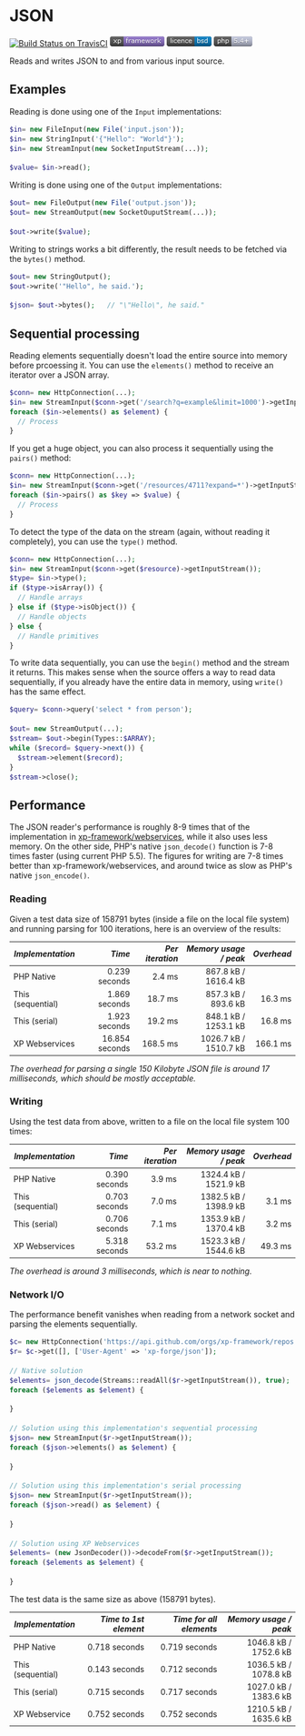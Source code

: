 JSON
====

[![Build Status on TravisCI](https://secure.travis-ci.org/xp-forge/json.svg)](http://travis-ci.org/xp-forge/json)
[![XP Framework Mdodule](https://raw.githubusercontent.com/xp-framework/web/master/static/xp-framework-badge.png)](https://github.com/xp-framework/core)
[![BSD Licence](https://raw.githubusercontent.com/xp-framework/web/master/static/licence-bsd.png)](https://github.com/xp-framework/core/blob/master/LICENCE.md)
[![Required PHP 5.4+](https://raw.githubusercontent.com/xp-framework/web/master/static/php-5_4plus.png)](http://php.net/)

Reads and writes JSON to and from various input source.

Examples
--------
Reading is done using one of the `Input` implementations:

```php
$in= new FileInput(new File('input.json'));
$in= new StringInput('{"Hello": "World"}');
$in= new StreamInput(new SocketInputStream(...));

$value= $in->read();
```

Writing is done using one of the `Output` implementations:

```php
$out= new FileOutput(new File('output.json'));
$out= new StreamOutput(new SocketOuputStream(...));

$out->write($value);
```

Writing to strings works a bit differently, the result needs to be fetched via the `bytes()` method.

```php
$out= new StringOutput();
$out->write('"Hello", he said.');

$json= $out->bytes();   // "\"Hello\", he said."
```

Sequential processing
---------------------
Reading elements sequentially doesn't load the entire source into memory before prcoessing it. You can
use the `elements()` method to receive an iterator over a JSON array.

```php
$conn= new HttpConnection(...);
$in= new StreamInput($conn->get('/search?q=example&limit=1000')->getInputStream());
foreach ($in->elements() as $element) {
  // Process
}
```

If you get a huge object, you can also process it sequentially using the `pairs()` method:

```php
$conn= new HttpConnection(...);
$in= new StreamInput($conn->get('/resources/4711?expand=*')->getInputStream());
foreach ($in->pairs() as $key => $value) {
  // Process
}
```

To detect the type of the data on the stream (again, without reading it completely), you can use the `type()` method.

```php
$conn= new HttpConnection(...);
$in= new StreamInput($conn->get($resource)->getInputStream());
$type= $in->type();
if ($type->isArray()) {
  // Handle arrays
} else if ($type->isObject()) {
  // Handle objects
} else {
  // Handle primitives
}
```

To write data sequentially, you can use the `begin()` method and the stream it returns. This makes sense when the source offers a way to read data sequentially, if you already have the entire data in memory, using `write()` has the same effect.

```php
$query= $conn->query('select * from person');

$out= new StreamOutput(...);
$stream= $out->begin(Types::$ARRAY);
while ($record= $query->next()) {
  $stream->element($record);
}
$stream->close();
```

Performance
-----------
The JSON reader's performance is roughly 8-9 times that of the implementation in [xp-framework/webservices](https://github.com/xp-framework/webservices), while it also uses less memory. On the other side, PHP's native `json_decode()` function is 7-8 times faster (using current PHP 5.5). The figures for writing are 7-8 times better than xp-framework/webservices, and around twice as slow as PHP's native `json_encode()`.

### Reading
Given a test data size of 158791 bytes (inside a file on the local file system) and running parsing for 100 iterations, here is an overview of the results:

| *Implementation*  | *Time*          | *Per iteration* | *Memory usage / peak* | *Overhead* |
| ----------------- | --------------: | --------------: | --------------------: | ---------: |
| PHP Native        | 0.239 seconds   | 2.4 ms          | 867.8 kB / 1616.4 kB  |            |
| This (sequential) | 1.869 seconds   | 18.7 ms         | 857.3 kB / 893.6 kB   | 16.3 ms    |
| This (serial)     | 1.923 seconds   | 19.2 ms         | 848.1 kB / 1253.1 kB  | 16.8 ms    |
| XP Webservices    | 16.854 seconds  | 168.5 ms        | 1026.7 kB / 1510.7 kB | 166.1 ms   |

*The overhead for parsing a single 150 Kilobyte JSON file is around 17 milliseconds, which should be mostly acceptable.*

### Writing
Using the test data from above, written to a file on the local file system 100 times:

| *Implementation*  | *Time*          | *Per iteration* | *Memory usage / peak* | *Overhead* |
| ----------------- | --------------: | --------------: | --------------------: | ---------: |
| PHP Native        | 0.390 seconds   | 3.9 ms          | 1324.4 kB / 1521.9 kB |            |
| This (sequential) | 0.703 seconds   | 7.0 ms          | 1382.5 kB / 1398.9 kB | 3.1 ms     |
| This (serial)     | 0.706 seconds   | 7.1 ms          | 1353.9 kB / 1370.4 kB | 3.2 ms     |
| XP Webservices    | 5.318 seconds   | 53.2 ms         | 1523.3 kB / 1544.6 kB | 49.3 ms    |

*The overhead is around 3 milliseconds, which is near to nothing.*

### Network I/O
The performance benefit vanishes when reading from a network socket and parsing the elements sequentially.

```php
$c= new HttpConnection('https://api.github.com/orgs/xp-framework/repos');
$r= $c->get([], ['User-Agent' => 'xp-forge/json']);

// Native solution
$elements= json_decode(Streams::readAll($r->getInputStream()), true);
foreach ($elements as $element) {
  
}

// Solution using this implementation's sequential processing
$json= new StreamInput($r->getInputStream());
foreach ($json->elements() as $element) {
  
}

// Solution using this implementation's serial processing
$json= new StreamInput($r->getInputStream());
foreach ($json->read() as $element) {
  
}

// Solution using XP Webservices
$elements= (new JsonDecoder())->decodeFrom($r->getInputStream());
foreach ($elements as $element) {
  
}
```

The test data is the same size as above (158791 bytes).

| *Implementation*  | *Time to 1st element* | *Time for all elements* | *Memory usage / peak* |
| ----------------- | --------------------: | ----------------------: | --------------------: |
| PHP Native        | 0.718 seconds         | 0.719 seconds           | 1046.8 kB / 1752.6 kB |
| This (sequential) | 0.143 seconds         | 0.712 seconds           | 1036.5 kB / 1078.8 kB |
| This (serial)     | 0.715 seconds         | 0.717 seconds           | 1027.0 kB / 1383.6 kB |
| XP Webservice     | 0.752 seconds         | 0.752 seconds           | 1210.5 kB / 1635.6 kB |
